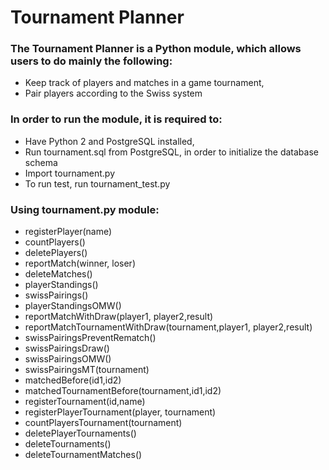 # Tournament Planner


### The Tournament Planner is a Python module, which allows users to do mainly the following:

 * Keep track of players and matches in a game tournament, 
 * Pair players according to the Swiss system
	
### In order to run the module, it is required to:

 * Have Python 2 and PostgreSQL installed,
 * Run tournament.sql from PostgreSQL, in order to initialize the database schema 
 * Import tournament.py
 * To run test, run tournament_test.py
	
### Using tournament.py module:

 * registerPlayer(name)
 * countPlayers()
 * deletePlayers()
 * reportMatch(winner, loser)
 * deleteMatches()
 * playerStandings()
 * swissPairings()
 * playerStandingsOMW()
 * reportMatchWithDraw(player1, player2,result)
 * reportMatchTournamentWithDraw(tournament,player1, player2,result)
 * swissPairingsPreventRematch()
 * swissPairingsDraw()
 * swissPairingsOMW()
 * swissPairingsMT(tournament)
 * matchedBefore(id1,id2)
 * matchedTournamentBefore(tournament,id1,id2)
 * registerTournament(id,name)
 * registerPlayerTournament(player, tournament)
 * countPlayersTournament(tournament)
 * deletePlayerTournaments()
 * deleteTournaments()
 * deleteTournamentMatches()

